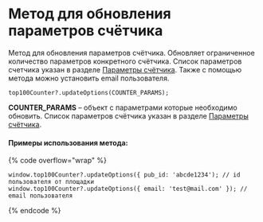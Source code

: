 # Метод для обновления параметров счётчика

Метод для обновления параметров счётчика. Обновляет ограниченное количество параметров конкретного счётчика. Список параметров счетчика указан в разделе [Параметры счётчика](../parametry-schyotchika-top-100.md). Также с помощью метода можно установить email пользователя.

```
top100Counter?.updateOptions(COUNTER_PARAMS);
```

**COUNTER\_PARAMS** – объект с параметрами которые необходимо обновить. Список параметров счётчика указан в разделе [Параметры счётчика](../parametry-schyotchika-top-100.md).

#### Примеры использования метода:

{% code overflow="wrap" %}
```
window.top100Counter?.updateOptions({ pub_id: 'abcde1234'); // id пользователя от площадки
window.top100Counter?.updateOptions({ email: 'test@mail.com' }); // email пользователя
```
{% endcode %}
